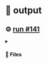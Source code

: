 # 📝  output 

## ⚙️ [run #141](https://github.com/jwenerd/ytm-dl/actions/runs/7583124947)

<details>

<summary>

### 📁 Files

</summary>

|                                                                       |lines|size|bytes |
|-----------------------------------------------------------------------|-----|----|------|
|[`output/library_subscriptions.csv` ](output/library_subscriptions.csv)|66   |4.0K|2662  |
|[`output/library_songs.csv` ](output/library_songs.csv)                |2537 |224K|226332|
|[`output/library_artists.csv` ](output/library_artists.csv)            |1994 |92K |90424 |
|[`output/library_albums.csv` ](output/library_albums.csv)              |933  |64K |65177 |
|[`output/history.csv` ](output/history.csv)                            |679  |68K |68316 |
|[`output/liked_songs.csv` ](output/liked_songs.csv)                    |1408 |124K|123506|

</details>